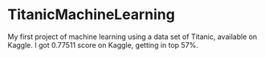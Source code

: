 # TitanicMachineLearning
My first project of machine learning using a data set of Titanic, available on Kaggle. I got 0.77511 score on Kaggle, getting in top 57%.
